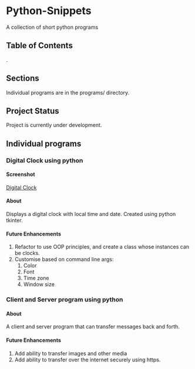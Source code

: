 # Python-Snippets

A collection of short python programs

## Table of Contents

.

## Sections

Individual programs are in the programs/ directory.

## Project Status

Project is currently under development.

## Individual programs

### Digital Clock using python

#### Screenshot

[Digital Clock](screenshots/digital_clock.png)

#### About

Displays a digital clock with local time and date. Created using python tkinter.

#### Future Enhancements

1. Refactor to use OOP principles, and create a class whose instances can be clocks.
2. Customise based on command line args:
   1. Color
   2. Font
   3. Time zone
   4. Window size

### Client and Server program using python

#### About

A client and server program that can transfer messages back and forth.

#### Future Enhancements

1. Add ability to transfer images and other media
2. Add ability to transfer over the internet securely using https.
